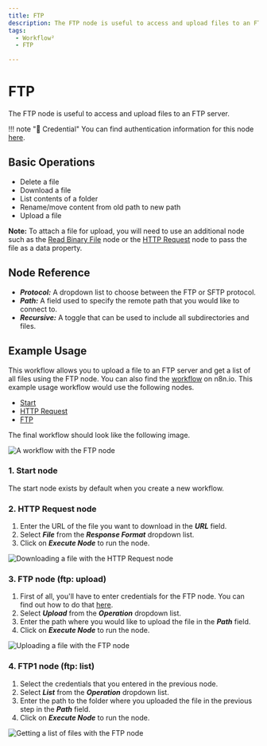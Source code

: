 ```yaml
---
title: FTP
description: The FTP node is useful to access and upload files to an FTP server.
tags:
  - Workflow²
  - FTP

---
```


# FTP

The FTP node is useful to access and upload files to an FTP server.

!!! note "🔑 Credential"
    You can find authentication information for this node [here](/integrations/credentials/ftp/).


## Basic Operations

- Delete a file
- Download a file
- List contents of a folder
- Rename/move content from old path to new path
- Upload a file

**Note:** To attach a file for upload, you will need to use an additional node such as the [Read Binary File](/integrations/core-nodes/n8n-nodes-base.readBinaryFile/) node or the [HTTP Request](/integrations/core-nodes/n8n-nodes-base.httpRequest/) node to pass the file as a data property.

## Node Reference

- ***Protocol:*** A dropdown list to choose between the FTP or SFTP protocol.
- ***Path:*** A field used to specify the remote path that you would like to connect to.
- ***Recursive:*** A toggle that can be used to include all subdirectories and files.

## Example Usage

This workflow allows you to upload a file to an FTP server and get a list of all files using the FTP node. You can also find the [workflow](https://n8n.io/workflows/663) on n8n.io. This example usage workflow would use the following nodes.
- [Start](/integrations/core-nodes/n8n-nodes-base.start/)
- [HTTP Request](/integrations/core-nodes/n8n-nodes-base.httpRequest/)
- [FTP]()

The final workflow should look like the following image.

![A workflow with the FTP node](/_images/integrations/core-nodes/ftp/workflow.png)

### 1. Start node

The start node exists by default when you create a new workflow.

### 2. HTTP Request node

1. Enter the URL of the file you want to download in the ***URL*** field.
2. Select ***File*** from the ***Response Format*** dropdown list.
3. Click on ***Execute Node*** to run the node.

![Downloading a file with the HTTP Request node](/_images/integrations/core-nodes/ftp/httprequest_node.png)

### 3. FTP node (ftp: upload)

1. First of all, you'll have to enter credentials for the FTP node. You can find out how to do that [here](/integrations/credentials/ftp/).
2. Select ***Upload*** from the ***Operation*** dropdown list.
3. Enter the path where you would like to upload the file in the ***Path*** field.
4. Click on ***Execute Node*** to run the node.

![Uploading a file with the FTP node](/_images/integrations/core-nodes/ftp/ftp_node.png)

### 4. FTP1 node (ftp: list)

1. Select the credentials that you entered in the previous node.
2. Select ***List*** from the ***Operation*** dropdown list.
3. Enter the path to the folder where you uploaded the file in the previous step in the ***Path*** field.
4. Click on ***Execute Node*** to run the node.

![Getting a list of files with the FTP node](/_images/integrations/core-nodes/ftp/ftp1_node.png)
